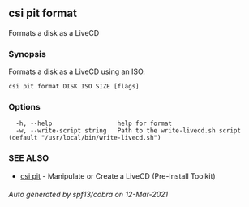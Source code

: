 ## csi pit format

Formats a disk as a LiveCD

### Synopsis

Formats a disk as a LiveCD using an ISO.

```
csi pit format DISK ISO SIZE [flags]
```

### Options

```
  -h, --help                  help for format
  -w, --write-script string   Path to the write-livecd.sh script (default "/usr/local/bin/write-livecd.sh")
```

### SEE ALSO

* [csi pit](csi_pit.md)	 - Manipulate or Create a LiveCD (Pre-Install Toolkit)

###### Auto generated by spf13/cobra on 12-Mar-2021
